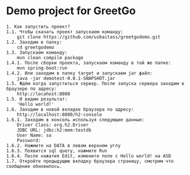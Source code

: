 # Demo project for GreetGo

	1. Как запустить проект?
	1.1. Чтобы скачать проект запускаем команду:
		git clone https://github.com/usbaitass/greetgodemo.git
	1.2. Заходим в папку:
		cd greetgodemo
	1.3. Запускаем команду:
		mvn clean compile package
	1.4.1. После сборки проекта, запускаем команду в той же папке:
		mvn spring-boot:run
	1.4.2. Или заходим в папку target и запускаем jar файл:
		java -jar demotest-0.0.1-SNAPSHOT.jar
	1.5. Ждём когда запуститься сервер. После запуска сервера заходим в браузере по адресу:
		http://locahost:8080
	1.5. И видим результат:
		'Hello world!'
	1.6. Заходим в новой вкладке браузера по адресу:
		http://localhost:8080/h2-console
	1.6.1. Заходим в консоль используя следующие данные:
		Driver Class: org.h2.Driver
		JDBC URL: jdbc:h2:mem:testdb
		User Name: sa
		Password:
	1.6.2. Нажмите на DATA в левом верхнем углу
	1.6.3. Появится sql query, нажмите Run
	1.6.4. После нажатия Edit, измените поле с Hello world! на ASD
	1.7. Откройте предыдущюю вкладку браузера страницу, смотрим что сообщение обновилось.


